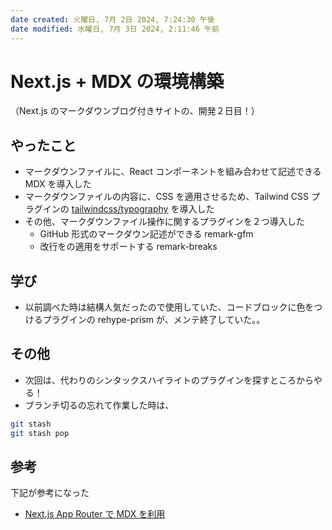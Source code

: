 ```yaml
---
date created: 火曜日, 7月 2日 2024, 7:24:30 午後
date modified: 水曜日, 7月 3日 2024, 2:11:46 午前
---
```


# Next.js + MDX の環境構築

（Next.js のマークダウンブログ付きサイトの、開発２日目！）

## やったこと

- マークダウンファイルに、React コンポーネントを組み合わせて記述できる MDX を導入した
- マークダウンファイルの内容に、CSS を適用させるため、Tailwind CSS プラグインの [tailwindcss/typography](https://tailwindcss.com/docs/typography-plugin) を導入した
- その他、マークダウンファイル操作に関するプラグインを２つ導入した
  - GitHub 形式のマークダウン記述ができる remark-gfm
  - 改行をの適用をサポートする remark-breaks

## 学び

- 以前調べた時は結構人気だったので使用していた、コードブロックに色をつけるプラグインの rehype-prism が、メンテ終了していた。。

## その他

- 次回は、代わりのシンタックスハイライトのプラグインを探すところからやる！
- ブランチ切るの忘れて作業した時は、

```zsh
git stash
git stash pop
```

## 参考

下記が参考になった

- [Next.js App Router で MDX を利用](https://zenn.dev/hayato94087/articles/1411f7af3eaee4)

